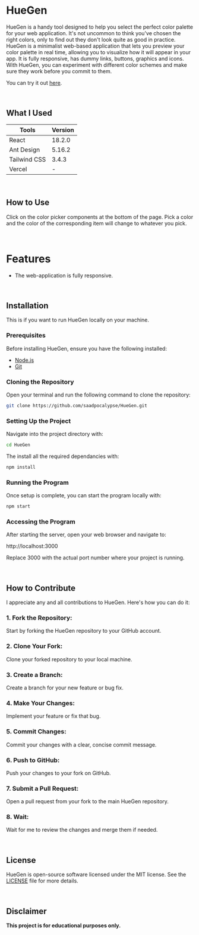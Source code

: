 # HueGen

HueGen is a handy tool designed to help you select the perfect color palette for your web application. It's not uncommon to think you've chosen the right colors, only to find out they don't look quite as good in practice. HueGen is a minimalist web-based application that lets you preview your color palette in real time, allowing you to visualize how it will appear in your app. It is fully responsive, has dummy links, buttons, graphics and icons. With HueGen, you can experiment with different color schemes and make sure they work before you commit to them. 

You can try it out [here](https://color-palette-generator-woad.vercel.app).

<br>

## What I Used

| Tools      | Version |
|------------|---------|
| React      | 18.2.0  |
| Ant Design | 5.16.2  |
| Tailwind CSS   | 3.4.3   |
| Vercel     | -   |

<br>

## How to Use

Click on the color picker components at the bottom of the page. Pick a color and the color of the corresponding item will change to whatever you pick.

<br>

# Features

* The web-application is fully responsive.

<br>

## Installation

This is if you want to run HueGen locally on your machine.


### Prerequisites
Before installing HueGen, ensure you have the following installed:
* [Node.js](https://nodejs.org/en/download)
* [Git](https://git-scm.com/book/en/v2/Getting-Started-Installing-Git)

### Cloning the Repository
Open your terminal and run the following command to clone the repository:

```bash
git clone https://github.com/saadpocalypse/HueGen.git
```

### Setting Up the Project
Navigate into the project directory with:
```bash
cd HueGen
```
The install all the required dependancies with:
```bash
npm install
```

### Running the Program
Once setup is complete, you can start the program locally with:
```bash
npm start
```

### Accessing the Program
After starting the server, open your web browser and navigate to:

http://localhost:3000

Replace 3000 with the actual port number where your project is running.

<br>

## How to Contribute
I appreciate any and all contributions to HueGen. Here's how you can do it:

### 1. Fork the Repository: 
Start by forking the HueGen repository to your GitHub account.
### 2. Clone Your Fork: 
Clone your forked repository to your local machine.
### 3. Create a Branch: 
Create a branch for your new feature or bug fix.
### 4. Make Your Changes: 
Implement your feature or fix that bug.
### 5. Commit Changes: 
Commit your changes with a clear, concise commit message.
### 6. Push to GitHub: 
Push your changes to your fork on GitHub.
### 7. Submit a Pull Request: 
Open a pull request from your fork to the main HueGen repository.
### 8. Wait: 
Wait for me to review the changes and merge them if needed.

<br>

## License

HueGen is open-source software licensed under the MIT license. See the [LICENSE](https://github.com/saadpocalypse/HueGen/blob/main/LICENSE) file for more details.

<br>

## Disclaimer
**This project is for educational purposes only.**
